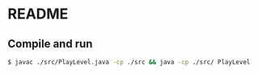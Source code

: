 # README

## Compile and run

```sh
$ javac ./src/PlayLevel.java -cp ./src && java -cp ./src/ PlayLevel
```